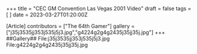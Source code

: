 +++
title = "CEC GM Convention Las Vegas 2001 Video"
draft = false
tags = [ ]
date = 2023-03-27T01:20:00Z

[Article]
contributors = ["The 64th Gamer"]
gallery = ["j35j3535jj353j535j5j3.jpg","g4224g2g4g2435j35jj35j.jpg"]
+++
##Gallery##
<gallery>
File:j35j3535jj353j535j5j3.jpg
File:g4224g2g4g2435j35jj35j.jpg
</gallery>
